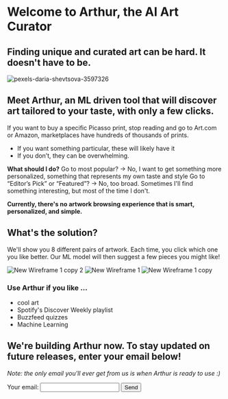 # Welcome to Arthur, the AI Art Curator

## Finding unique and curated art can be hard. It doesn't have to be. 

![pexels-daria-shevtsova-3597326](https://user-images.githubusercontent.com/24867764/96948211-f18c7d00-1499-11eb-9027-9fed21ab8711.jpg)

## Meet Arthur, an ML driven tool that will discover art tailored to your taste, with only a few clicks.

If you want to buy a specific Picasso print, stop reading and go to Art.com or Amazon, marketplaces have hundreds of thousands of prints. 
- If you want something particular, these will likely have it
- If you don’t, they can be overwhelming. 

**What should I do?**
Go to most popular? → No, I want to get something more personalized, something that represents my own taste and style
Go to “Editor’s Pick” or “Featured”? → No, too broad. Sometimes I'll find something interesting, but most of the time I don't.


**Currently, there's no artwork browsing experience that is smart, personalized, and simple.**

## What's the solution? 
We'll show you 8 different pairs of artwork. Each time, you click which one you like better. Our ML model will then suggest a few pieces you might like!

![New Wireframe 1 copy 2](https://user-images.githubusercontent.com/24867764/96949828-ab391d00-149d-11eb-8606-7a71d51e2d6b.png)
![New Wireframe 1](https://user-images.githubusercontent.com/24867764/96949946-f81cf380-149d-11eb-8820-21e06a16d3b2.png) ![New Wireframe 1 copy](https://user-images.githubusercontent.com/24867764/96949941-f5220300-149d-11eb-8e65-f4adbb350222.png) 

### Use Arthur if you like ...
- cool art
- Spotify's Discover Weekly playlist
- Buzzfeed quizzes
- Machine Learning


## We're building Arthur now. To stay updated on future releases, enter your email below!
_Note: the only email you'll ever get from us is when Arthur is ready to use :)_

<form action="https://formspree.io/f/myybwnqp" method="POST">
  <label>
    Your email:
    <input type="email" name="_replyto">
  <input type="submit" value="Send">
</form>




